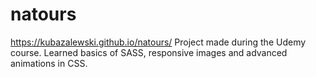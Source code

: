 # natours
https://kubazalewski.github.io/natours/   Project made during the Udemy course. Learned basics of SASS, responsive images and advanced animations in CSS.
